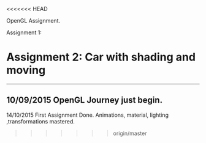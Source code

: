 <<<<<<< HEAD

OpenGL Assignment.

Assignment 1:

Assignment 2: Car with shading and moving
=======
---
10/09/2015
OpenGL Journey just begin.
---
14/10/2015
First Assignment Done.
Animations, material, lighting ,transformations mastered.
>>>>>>> origin/master
